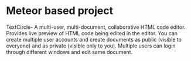# Meteor based project
TextCircle- A multi-user, multi-document, collaborative HTML code editor. Provides live preview of HTML code being edited in the editor. 
You can create multiple user accounts and create documents as public (visible to everyone) and as private (visible only to you).
Multiple users can login through different windows and edit same document.

